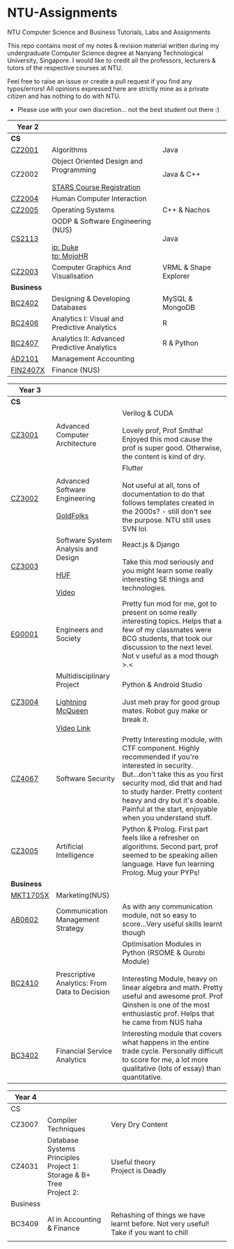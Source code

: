 # NTU-Assignments

NTU Computer Science and Business Tutorials, Labs and Assignments

This repo contains most of my notes & revision material written during my undergraduate Computer Science degree at Nanyang Technological University, Singapore. I would like to credit all the professors, lecturers & tutors of the respective courses at NTU.

Feel free to raise an issue or create a pull request if you find any typos/errors! All opinions  expressed here are strictly mine as a private citizen and has nothing to do with NTU.

* Please use with your own discretion... not the best student out there :)

| Year 2|||
| ----------- | ----------- |-----------|
| **CS** |||
| [CZ2001](https://github.com/Chihui8199/NTU-Assignments/tree/master/CZ2001%20Algorithms) | Algorithms | Java|
| CZ2002 | Object Oriented Design and Programming <br/><br/>[STARS Course Registration](https://github.com/Chihui8199/Course-Registration-System-STARS)|Java & C++|
| [CZ2004](https://github.com/Chihui8199/NTU-Assignments/tree/master/CZ2004%20Human%20Computer%20Interaction) | Human Computer Interaction ||
| [CZ2005](https://github.com/Chihui8199/NTU-Assignments/tree/master/CZ2005%20Operating%20System) | Operating Systems |C++ & Nachos|
| [CS2113](https://github.com/Chihui8199/NTU-Assignments/tree/master/CS2113%20Object%20Oriented%20Programming%20and%20Software%20Engineering%20)| OODP & Software Engineering (NUS) <br/><br/>[ip: Duke](https://github.com/Chihui8199/ip) <br/> [tp: MojoHR](https://github.com/Chihui8199/tp)|Java|
| [CZ2003](https://github.com/Chihui8199/NTU-Assignments/tree/master/CZ2003%20Computer%20Graphics%20and%20Visualization) | Computer Graphics And Visualisation|VRML & Shape Explorer|
|**Business**|||
| [BC2402](https://github.com/Chihui8199/NTU-Assignments/tree/master/BC2402%20Developing%20and%20Designment%20Databases) | Designing & Developing Databases|MySQL & MongoDB
| [BC2406](https://github.com/Chihui8199/NTU-Assignments/tree/master/BC2406%20Analytics%20I%20Visual%20and%20Predictive%20Techniques) | Analytics I: Visual and Predictive Analytics|R 
| [BC2407](https://github.com/Chihui8199/NTU-Assignments/tree/master/BC2407%20Advanced%20Predictive%20Analytics%20II) | Analytics II: Advanced Predictive Analytics| R & Python
| [AD2101](https://github.com/Chihui8199/NTU-Assignments/tree/master/AD2102%20Management%20Accounting) | Management Accounting|
| [FIN2407X](https://github.com/Chihui8199/NTU-Assignments/tree/master/FIN2704X%20Financial%20Management) | Finance (NUS)|


| Year 3|||
| ----------- | ----------- |-----------|
| **CS** |||
| [CZ3001](https://github.com/Chihui8199/NTU-Assignments/tree/master/CZ3001%20Advanced%20Computer%20Architecture)| Advanced Computer Architecture|Verilog & CUDA</br></br> Lovely prof, Prof Smitha! Enjoyed this mod cause the prof is super good. Otherwise, the content is kind of dry. |
| [CZ3002](https://github.com/Chihui8199/NTU-Assignments/tree/master/CZ3002%20Advanced%20Software%20Engineering/Project%20Submission)| Advanced Software Engineering<br/><br/>[GoldFolks](https://github.com/Chihui8199/CZ3002-GoldFolks-Application.git)|Flutter</br></br> Not useful at all, tons of documentation to do that follows templates created in the 2000s? - still don't see the purpose. NTU still uses SVN lol.|
| [CZ3003](https://github.com/Chihui8199/NTU-Assignments/tree/master/CZ3003%20Software%20System%20Design%20and%20Analysis)|Software System Analysis and Design<br/><br/>[HUF](https://github.com/Song0180/CZ3003-HUF.git)<br/><br/>[Video](https://github.com/Song0180/CZ3003-HUF.git)|React.js & Django</br></br>Take this mod seriously and you might learn some really interesting SE things and technologies. |
| [EG0001](https://github.com/Chihui8199/NTU-Assignments/tree/master/EG0001%20Engineers%20and%20Society) | Engineers and Society| Pretty fun mod for me, got to present on some really interesting topics. Helps that a few of my classmates were BCG students, that took our discussion to the next level. Not v useful as  a mod though >.<|
| [CZ3004]()| Multidisciplinary Project<br/><br/>[Lightning McQueen](https://github.com/Chihui8199/CZ3004-Multipdisciplinary-Project.git)<br/><br/>[Video Link](https://www.youtube.com/watch?v=v4bDsNanIgQ)|Python & Android Studio</br></br> Just meh pray for good group mates. Robot guy make or break it.|
| [CZ4067]() |Software Security|Pretty Interesting module, with CTF component. Highly recommended if you're interested in security. But...don't take this as you first security mod, did that and had to study harder. Pretty content heavy and dry but it's doable. Painful at the start, enjoyable when you understand stuff.|
| [CZ3005]() |Artificial Intelligence|Python & Prolog. First part feels like a refresher on algorithms. Second part, prof seemed to be speaking ailien language. Have fun learning Prolog. Mug your PYPs!|
|**Business**|||
|[MKT1705X](https://github.com/Chihui8199/NTU-Assignments/tree/master/MKT1705X%20Marketing)|Marketing(NUS)||
|[AB0602](https://github.com/Chihui8199/NTU-Assignments/tree/master/AB0602%20Communications%20Management%20Strategy)| Communication Management Strategy|As with any communication module, not so easy to score...Very useful skills learnt though|
|[BC2410]()|Prescriptive Analytics: From Data to Decision | Optimisation Modules  in Python (RSOME & Gurobi Module)</br></br>Interesting Module, heavy on linear algebra and math. Pretty useful and awesome prof. Prof Qinshen is one of the most enthusiastic prof. Helps that he came from NUS haha|
|[BC3402]()|Financial Service Analytics |Interesting module that covers what happens in the entire trade cycle. Personally difficult to score for me, a lot more qualitative (lots of essay) than quantitative.|

| Year 4   |                                                                           |                                                                                       |
|----------|---------------------------------------------------------------------------|---------------------------------------------------------------------------------------|
| CS       |                                                                           |                                                                                       |
| CZ3007   | Compiler Techniques                                                       | Very Dry Content                                                                      |
| CZ4031   | Database Systems Principles<br>Project 1: Storage & B+ Tree<br>Project 2: | Useful theory<br>Project is Deadly                                                    |
| Business |                                                                           |                                                                                       |
| BC3409   | AI in Accounting & Finance                                                | Rehashing of things we have learnt before. Not very useful! Take if you want to chill |
|          |                                                                           |                                                                                        |


